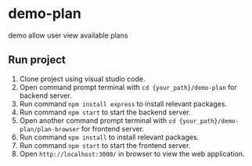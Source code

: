# demo-plan
demo allow user view available plans


## Run project
1. Clone project using visual studio code.
2. Open command prompt terminal with `cd {your_path}/demo-plan` for backend server.
3. Run command `npm install express` to install relevant packages.
4. Run command `npm start` to start the backend server.
5. Open another command prompt terminal with `cd {your_path}/demo-plan/plan-browser` for frontend server.
6. Run command `npm install` to install relevant packages.
7. Run command `npm start` to start the frontend server.
8. Open `http://localhost:3000/` in browser to view the web application.
